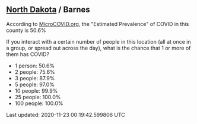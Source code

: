 
## [North Dakota](/united-states/north-dakota) / Barnes

According to [MicroCOVID.org](http://microcovid.org),
the "Estimated Prevalence" of COVID in this county is 50.6%

If you interact with a certain number of people in this location
(all at once in a group, or spread out across the day), what is the chance that
1 or more of them has COVID?

- 1 person: 50.6%
- 2 people: 75.6%
- 3 people: 87.9%
- 5 people: 97.0%
- 10 people: 99.9%
- 25 people: 100.0%
- 100 people: 100.0%

Last updated: 2020-11-23 00:19:42.599806 UTC
